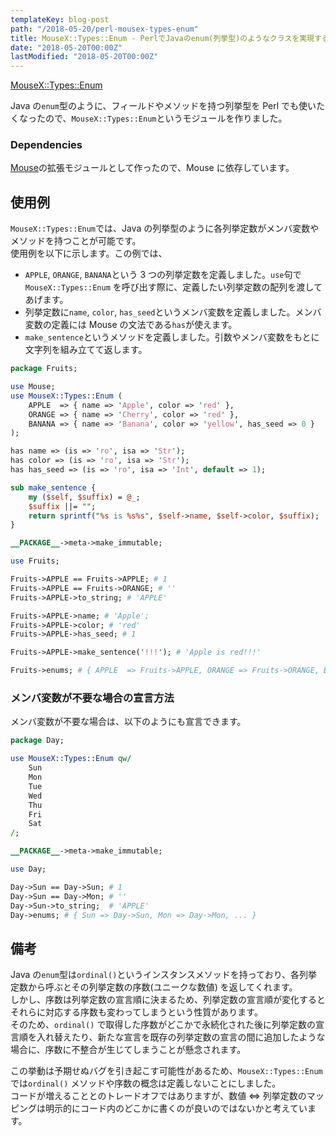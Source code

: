 ```yaml
---
templateKey: blog-post
path: "/2018-05-20/perl-mousex-types-enum"
title: MouseX::Types::Enum - PerlでJavaのenum(列挙型)のようなクラスを実現するモジュール
date: "2018-05-20T00:00Z"
lastModified: "2018-05-20T00:00Z"
---
```


[MouseX::Types::Enum](https://metacpan.org/pod/MouseX::Types::Enum)

Java の`enum`型のように、フィールドやメソッドを持つ列挙型を Perl でも使いたくなったので、`MouseX::Types::Enum`というモジュールを作りました。

### Dependencies

[Mouse](https://metacpan.org/pod/Mouse)の拡張モジュールとして作ったので、Mouse に依存しています。

## 使用例

`MouseX::Types::Enum`では、Java の列挙型のように各列挙定数がメンバ変数やメソッドを持つことが可能です。  
使用例を以下に示します。この例では、

- `APPLE`, `ORANGE`, `BANANA`という 3 つの列挙定数を定義しました。`use`句で`MouseX::Types::Enum`
  を呼び出す際に、定義したい列挙定数の配列を渡してあげます。
- 列挙定数に`name`, `color`, `has_seed`というメンバ変数を定義しました。メンバ変数の定義には Mouse の文法である`has`が使えます。
- `make_sentence`というメソッドを定義しました。引数やメンバ変数をもとに文字列を組み立てて返します。

```perl
package Fruits;

use Mouse;
use MouseX::Types::Enum (
    APPLE  => { name => 'Apple', color => 'red' },
    ORANGE => { name => 'Cherry', color => 'red' },
    BANANA => { name => 'Banana', color => 'yellow', has_seed => 0 }
);

has name => (is => 'ro', isa => 'Str');
has color => (is => 'ro', isa => 'Str');
has has_seed => (is => 'ro', isa => 'Int', default => 1);

sub make_sentence {
    my ($self, $suffix) = @_;
    $suffix ||= "";
    return sprintf("%s is %s%s", $self->name, $self->color, $suffix);
}

__PACKAGE__->meta->make_immutable;
```

```perl
use Fruits;

Fruits->APPLE == Fruits->APPLE; # 1
Fruits->APPLE == Fruits->ORANGE; # ''
Fruits->APPLE->to_string; # 'APPLE'

Fruits->APPLE->name; # 'Apple';
Fruits->APPLE->color; # 'red'
Fruits->APPLE->has_seed; # 1

Fruits->APPLE->make_sentence('!!!'); # 'Apple is red!!!'

Fruits->enums; # { APPLE  => Fruits->APPLE, ORANGE => Fruits->ORANGE, BANANA => Fruits->BANANA }
```

### メンバ変数が不要な場合の宣言方法

メンバ変数が不要な場合は、以下のようにも宣言できます。

```perl
package Day;

use MouseX::Types::Enum qw/
    Sun
    Mon
    Tue
    Wed
    Thu
    Fri
    Sat
/;

__PACKAGE__->meta->make_immutable;
```

```perl
use Day;

Day->Sun == Day->Sun; # 1
Day->Sun == Day->Mon; # ''
Day->Sun->to_string;  # 'APPLE'
Day->enums; # { Sun => Day->Sun, Mon => Day->Mon, ... }
```

## 備考

Java の`enum`型は`ordinal()`というインスタンスメソッドを持っており、各列挙定数から呼ぶとその列挙定数の序数(ユニークな数値)
を返してくれます。  
しかし、序数は列挙定数の宣言順に決まるため、列挙定数の宣言順が変化するとそれらに対応する序数も変わってしまうという性質があります。  
そのため、`ordinal()`
で取得した序数がどこかで永続化された後に列挙定数の宣言順を入れ替えたり、新たな宣言を既存の列挙定数の宣言の間に追加したような場合に、序数に不整合が生じてしまうことが懸念されます。

この挙動は予期せぬバグを引き起こす可能性があるため、`MouseX::Types::Enum`では`ordinal()`
メソッドや序数の概念は定義しないことにしました。  
コードが増えることとのトレードオフではありますが、数値 ⇔ 列挙定数のマッピングは明示的にコード内のどこかに書くのが良いのではないかと考えています。
